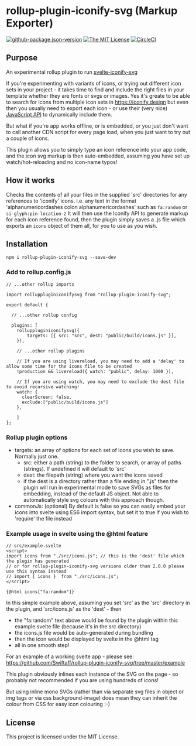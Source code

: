 # rollup-plugin-iconify-svg (Markup Exporter)

[![github-package.json-version](https://img.shields.io/github/package-json/v/Swiftaff/rollup-plugin-iconify-svg?style=social&logo=github)](https://github.com/Swiftaff/rollup-plugin-iconify-svg) [![The MIT License](https://img.shields.io/badge/license-MIT-orange.svg?style=flat-square)](http://opensource.org/licenses/MIT)
[![CircleCI](https://circleci.com/gh/Swiftaff/rollup-plugin-iconify-svg.svg?style=svg)](https://circleci.com/gh/Swiftaff/rollup-plugin-iconify-svg)

## Purpose

An experimental rollup plugin to run [svelte-iconify-svg](https://github.com/Swiftaff/svelte-iconify-svg)

If you're experimenting with variants of icons, or trying out different icon sets in your project - it takes time to find and include the right files in your template whether they are fonts or svgs or images. Yes it's greate to be able to search for icons from multiple icon sets in https://iconify.design but even then you usually need to export each icon - or use their (very nice) [JavaScript API](https://docs.iconify.design/sources/api/) to dynamically include them.

But what if you're app works offline, or is embedded, or you just don't want to call another CDN script for every page load, when you just want to try out a couple of icons.

This plugin allows you to simply type an icon reference into your app code, and the icon svg markup is then auto-embedded, assuming you have set up watch/hot-reloading and no icon-name typos!

## How it works

Checks the contents of all your files in the supplied 'src' directories for any references to 'iconify' icons.
i.e. any text in the format 'alphanumericordashes colon alphanumericordashes' such as `fa:random` or `si-glyph:pin-location-2`
It will then use the Iconify API to generate markup for each icon reference found, then the plugin simply saves a .js file which exports an `icons` object of them all, for you to use as you wish.

## Installation

```
npm i rollup-plugin-iconify-svg --save-dev
```

### Add to rollup.config.js

```
// ...other rollup imports

import rolluppluginiconifysvg from "rollup-plugin-iconify-svg";

export default {

  // ...other rollup config

  plugins: [
    rolluppluginiconifysvg({
        targets: [{ src: "src", dest: "public/build/icons.js" }],
    }),

    // ...other rollup plugins

    // If you are using livereload, you may need to add a 'delay' to allow some time for the icons file to be created
    !production && livereload({ watch: "public", delay: 1000 }),

    // If you are using watch, you may need to exclude the dest file to avoid recursive watching!
    watch: {
      clearScreen: false,
      exclude:["public/build/icons.js"]
    },

    ]
};

```

### Rollup plugin options

-   targets: an array of options for each set of icons you wish to save. Normally just one.
    -   src: either a path (string) to the folder to search, or array of paths (strings). If undefined it will default to 'src'
    -   dest: the filepath (string) where you want the icons saved
    -   if the dest is a directory rather than a file ending in ".js" then the plugin will run in experimental mode to save SVGs as files for embedding, instead of the default JS object. Not able to automatically style svg colours with this approach though.
-   commonJs: (optional) By default is false so you can easily embed your icons into svelte using ES6 import syntax, but set it to true if you wish to 'require' the file instead

### Example usage in svelte using the @html feature

```
// src/example.svelte
<script>
import icons from "./src/icons.js"; // this is the 'dest' file which the plugin has generated
// or for rollup-plugin-iconify-svg versions older than 2.0.0 please use this syntax instead
// import { icons }  from "./src/icons.js";
</script>

{@html icons["fa:random"]}
```

In this simple example above, assuming you set 'src' as the 'src' directory in the plugin, and 'src/icons.js' as the 'dest' - then

-   the "fa:random" text above would be found by the plugin within this example.svelte file (because it's in the src directory)
-   the icons.js file would be auto-generated during bundling
-   then the icon would be displayed by svelte in the @html tag
-   all in one smooth step!

For an example of a working svelte app - please see: https://github.com/Swiftaff/rollup-plugin-iconify-svg/tree/master/example

This plugin obviously inlines each instance of the SVG on the page - so probably not recommended if you are using hundreds of icons!

But using inline mono SVGs (rather than via separate svg files in object or img tags or via css background-image) does mean they can inherit the colour from CSS for easy icon colouring :-)

## License

This project is licensed under the MIT License.
